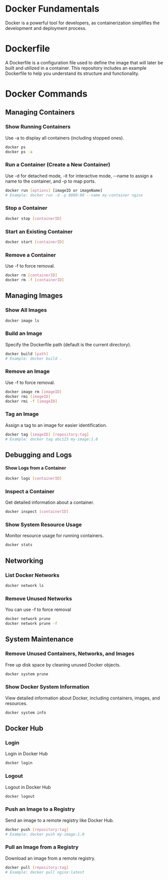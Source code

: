 # Docker Fundamentals
Docker is a powerful tool for developers, as containerization simplifies the development and deployment process.

# Dockerfile
A Dockerfile is a configuration file used to define the image that will later be built and utilized in a container.
This repository includes an example Dockerfile to help you understand its structure and functionality.

# Docker Commands
## Managing Containers
### Show Running Containers
Use -a to display all containers (including stopped ones).
```bash
docker ps
docker ps -a
```

### Run a Container (Create a New Container)
Use -d for detached mode, -it for interactive mode, --name to assign a name to the container, and -p to map ports.
```bash
docker run [options] [imageID or imageName]
# Example: docker run -d -p 8080:80 --name my-container nginx
```

### Stop a Container
```bash
docker stop [containerID]
```

### Start an Existing Container
```bash
docker start [containerID]
```

### Remove a Container
Use -f to force removal.
```bash
docker rm [containerID]
docker rm -f [containerID]
```

## Managing Images
### Show All Images
```bash
docker image ls
```

### Build an Image
Specify the Dockerfile path (default is the current directory).
```bash
docker build [path]
# Example: docker build .
```

### Remove an Image
Use -f to force removal.
```bash
docker image rm [imageID]
docker rmi [imageID]
docker rmi -f [imageID]
```

### Tag an Image
Assign a tag to an image for easier identification.
```bash
docker tag [imageID] [repository:tag]
# Example: docker tag abc123 my-image:1.0
```


## Debugging and Logs
#### Show Logs from a Container
```bash
docker logs [containerID]
```

### Inspect a Container
Get detailed information about a container.
```bash
docker inspect [containerID]
```

### Show System Resource Usage
Monitor resource usage for running containers.
```bash
docker stats
```

## Networking
### List Docker Networks
```bash
docker network ls
```

### Remove Unused Networks
You can use -f to force removal
```bash
docker network prune
docker network prune -f
```

## System Maintenance
### Remove Unused Containers, Networks, and Images
Free up disk space by cleaning unused Docker objects.
```bash
docker system prune
```

### Show Docker System Information
View detailed information about Docker, including containers, images, and resources.
```bash
docker system info
```

## Docker Hub
### Login
Login in Docker Hub
```bash
docker login
```

### Logout
Logout in Docker Hub
```bash
docker logout
```

### Push an Image to a Registry
Send an image to a remote registry like Docker Hub.
```bash
docker push [repository:tag]
# Example: docker push my-image:1.0
```

### Pull an Image from a Registry
Download an image from a remote registry.
```bash
docker pull [repository:tag]
# Example: docker pull nginx:latest
```